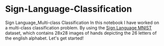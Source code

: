 # Sign-Language-Classification
Sign Language_Multi-class Classification  In this notebook I have worked on a multi-class classification problem. By using the [Sign Language MNIST](https://www.kaggle.com/datamunge/sign-language-mnist) dataset, which contains 28x28 images of hands depicting the 26 letters of the english alphabet.   Let's get started!
